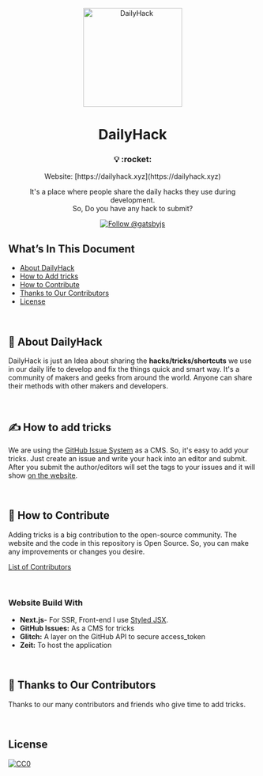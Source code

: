 <p align="center">
  <a href="https://dailyhack.xyz">
    <img alt="DailyHack" src="https://github.com/mddanishyusuf/dailyhack/raw/master/static/images/daily-hack-logo.png" width="200" />
  </a>
</p>
<h1 align="center">
  DailyHack
</h1>

<h3 align="center">
  💡 :rocket:
</h3>
<p align="center">
  Website: [https://dailyhack.xyz](https://dailyhack.xyz)
</p>
<p align="center">
  It's a place where people share the daily hacks they use during development.<br/>So, Do you have any hack to submit?
</p>
<p align="center">
  <a href="https://github.com/mddanishyusuf/dailyhack/issues" target="_blank">
    <img src="https://img.shields.io/github/issues/mddanishyusuf/dailyhack.svg?label=Add%20Tricks" alt="Follow @gatsbyjs" />
  </a>
</p>


## What’s In This Document

- [About DailyHack](#-about-dailyhack)
- [How to Add tricks](#-how-to-add-tricks)
- [How to Contribute](#-how-to-contribute)
- [Thanks to Our Contributors](#-thanks-to-our-contributors)
- [License](#license)

<br/>

## 📖 About DailyHack

DailyHack is just an Idea about sharing the **hacks/tricks/shortcuts** we use in our daily life to develop and fix the things quick and smart way. It's a community of makers and geeks from around the world. Anyone can share their methods with other makers and developers.

<br/>

## ✍ How to add tricks

We are using the [GitHub Issue System](https://github.com/mddanishyusuf/dailyhack/issues) as a CMS. So, it's easy to add your tricks. Just create an issue and write your hack into an editor and submit. After you submit the author/editors will set the tags to your issues and it will show [on the website](https://dailyhack.xyz/).

<br/>

## 🤝 How to Contribute

Adding tricks is a big contribution to the open-source community. The website and the code in this repository is Open Source. So, you can make any improvements or changes you desire.

[List of Contributors](https://dailyhack.xyz/contributors)

<br/>

### Website Build With

- **Next.js**- For SSR, Front-end I use [Styled JSX](https://nextjs.org/blog/styling-next-with-styled-jsx).
- **GitHub Issues:** As a CMS for tricks
- **Glitch:** A layer on the GitHub API to secure access_token
- **Zeit:** To host the application

<br/>

## 💜 Thanks to Our Contributors

Thanks to our many contributors and friends who give time to add tricks.

<br/>

## License

[![CC0](http://mirrors.creativecommons.org/presskit/buttons/88x31/svg/cc-zero.svg)](https://creativecommons.org/publicdomain/zero/1.0/)
